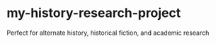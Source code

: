 # my-history-research-project
Perfect for alternate history, historical fiction, and academic research
